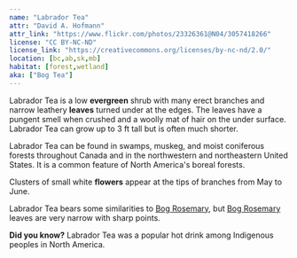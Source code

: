 ```yaml
---
name: "Labrador Tea"
attr: "David A. Hofmann"
attr_link: "https://www.flickr.com/photos/23326361@N04/3057418266"
license: "CC BY-NC-ND"
license_link: "https://creativecommons.org/licenses/by-nc-nd/2.0/"
location: [bc,ab,sk,mb]
habitat: [forest,wetland]
aka: ["Bog Tea"]
---
```

Labrador Tea is a low **evergreen** shrub with many erect branches and narrow leathery **leaves** turned under at the edges. The leaves have a pungent smell when crushed and a woolly mat of hair on the under surface. Labrador Tea can grow up to 3 ft tall but is often much shorter.

Labrador Tea can be found in swamps, muskeg, and moist coniferous forests throughout Canada and in the northwestern and northeastern United States. It is a common feature of North America's boreal forests.

Clusters of small white **flowers** appear at the tips of branches from May to June.

Labrador Tea bears some similarities to [Bog Rosemary](/plants/bogrose/), but [Bog Rosemary](/plants/bogrose/) leaves are very narrow with sharp points.

**Did you know?** Labrador Tea was a popular hot drink among Indigenous peoples in North America.
